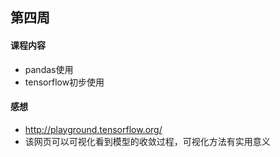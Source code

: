 ## 第四周

#### 课程内容

- pandas使用
- tensorflow初步使用

#### 感想

- http://playground.tensorflow.org/
- 该网页可以可视化看到模型的收敛过程，可视化方法有实用意义
